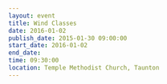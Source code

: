 ```yaml
---
layout: event
title: Wind Classes
date: 2016-01-02
publish_date: 2015-01-30 09:00:00
start_date: 2016-01-02
end_date: 
time: 09:30:00
location: Temple Methodist Church, Taunton
---
```


